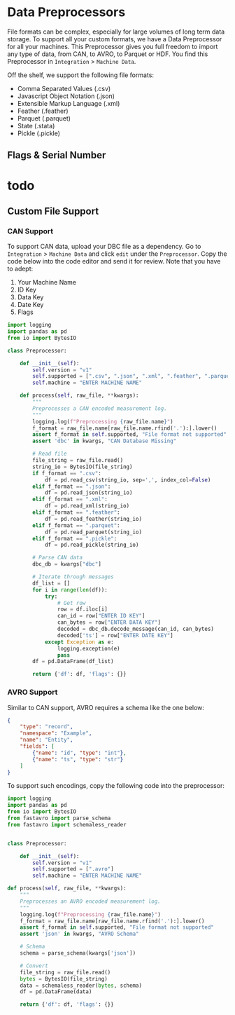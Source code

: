 # Data Preprocessors

File formats can be complex, especially for large volumes of long term data storage.
To support all your custom formats, we have a Data Preprocessor for all your machines. 
This Preprocessor gives you full freedom to import any type of data, from CAN, to AVRO, 
to Parquet or HDF. You find this Preprocessor in `Integration` > `Machine Data`. 

Off the shelf, we support the following file formats:

- Comma Separated Values (.csv)
- Javascript Object Notation (.json)
- Extensible Markup Language (.xml)
- Feather (.feather)
- Parquet (.parquet)
- State (.stata)
- Pickle (.pickle)


## Flags & Serial Number
# todo

## Custom File Support

### CAN Support

To support CAN data, upload your DBC file as a dependency. 
Go to `Integration` > `Machine Data` and click `edit` under the `Preprocessor`. 
Copy the code below into the code editor and send it for review.
Note that you have to adept:

1. Your Machine Name
2. ID Key
3. Data Key
4. Date Key
5. Flags

```python
import logging
import pandas as pd
from io import BytesIO

class Preprocessor:

    def __init__(self):
        self.version = "v1"
        self.supported = [".csv", ".json", ".xml", ".feather", ".parquet", ".stata", ".pickle"]
        self.machine = "ENTER MACHINE NAME"

    def process(self, raw_file, **kwargs):
        """
        Preprocesses a CAN encoded measurement log.
        """
        logging.log(f"Preprocessing {raw_file.name}")
        f_format = raw_file.name[raw_file.name.rfind('.'):].lower()
        assert f_format in self.supported, "File format not supported"
        assert 'dbc' in kwargs, "CAN Database Missing"

        # Read file
        file_string = raw_file.read()
        string_io = BytesIO(file_string)
        if f_format == ".csv":
            df = pd.read_csv(string_io, sep=',', index_col=False)
        elif f_format == ".json":
            df = pd.read_json(string_io)
        elif f_format == ".xml":
            df = pd.read_xml(string_io)
        elif f_format == ".feather":
            df = pd.read_feather(string_io)
        elif f_format == ".parquet":
            df = pd.read_parquet(string_io)
        elif f_format == ".pickle":
            df = pd.read_pickle(string_io)

        # Parse CAN data
        dbc_db = kwargs["dbc"]

        # Iterate through messages
        df_list = []
        for i in range(len(df)):
            try:
                # Get row
                row = df.iloc[i]
                can_id = row["ENTER ID KEY"]
                can_bytes = row["ENTER DATA KEY"]
                decoded = dbc_db.decode_message(can_id, can_bytes)
                decoded['ts'] = row["ENTER DATE KEY"]
            except Exception as e:
                logging.exception(e)
                pass
        df = pd.DataFrame(df_list)

        return {'df': df, 'flags': {}}
```

### AVRO Support
            
Similar to CAN support, AVRO requires a schema like the one below:

```json
{
    "type": "record",
    "namespace": "Example",
    "name": "Entity",
    "fields": [
        {"name": "id", "type": "int"},
        {"name": "ts", "type": "str"}
    ]
}
```



To support such encodings, copy the following code into the preprocessor:

```python
import logging
import pandas as pd
from io import BytesIO
from fastavro import parse_schema
from fastavro import schemaless_reader


class Preprocessor:

    def __init__(self):
        self.version = "v1"
        self.supported = [".avro"]
        self.machine = "ENTER MACHINE NAME"

def process(self, raw_file, **kwargs):
    """
    Preprocesses an AVRO encoded measurement log.
    """
    logging.log(f"Preprocessing {raw_file.name}")
    f_format = raw_file.name[raw_file.name.rfind('.'):].lower()
    assert f_format in self.supported, "File format not supported"
    assert 'json' in kwargs, "AVRO Schema"

    # Schema
    schema = parse_schema(kwargs['json'])

    # Convert
    file_string = raw_file.read()
    bytes = BytesIO(file_string)
    data = schemaless_reader(bytes, schema)
    df = pd.DataFrame(data)

    return {'df': df, 'flags': {}}
```
